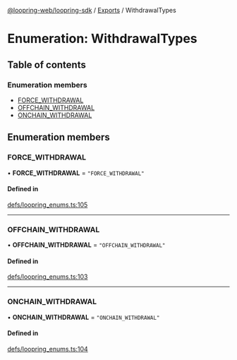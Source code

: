 [@loopring-web/loopring-sdk](../README.md) / [Exports](../modules.md) / WithdrawalTypes

# Enumeration: WithdrawalTypes

## Table of contents

### Enumeration members

- [FORCE\_WITHDRAWAL](WithdrawalTypes.md#force_withdrawal)
- [OFFCHAIN\_WITHDRAWAL](WithdrawalTypes.md#offchain_withdrawal)
- [ONCHAIN\_WITHDRAWAL](WithdrawalTypes.md#onchain_withdrawal)

## Enumeration members

### FORCE\_WITHDRAWAL

• **FORCE\_WITHDRAWAL** = `"FORCE_WITHDRAWAL"`

#### Defined in

[defs/loopring_enums.ts:105](https://github.com/Loopring/loopring_sdk/blob/31d2a2e/src/defs/loopring_enums.ts#L105)

___

### OFFCHAIN\_WITHDRAWAL

• **OFFCHAIN\_WITHDRAWAL** = `"OFFCHAIN_WITHDRAWAL"`

#### Defined in

[defs/loopring_enums.ts:103](https://github.com/Loopring/loopring_sdk/blob/31d2a2e/src/defs/loopring_enums.ts#L103)

___

### ONCHAIN\_WITHDRAWAL

• **ONCHAIN\_WITHDRAWAL** = `"ONCHAIN_WITHDRAWAL"`

#### Defined in

[defs/loopring_enums.ts:104](https://github.com/Loopring/loopring_sdk/blob/31d2a2e/src/defs/loopring_enums.ts#L104)
